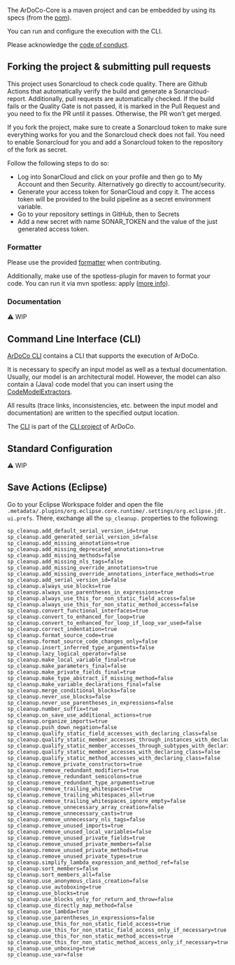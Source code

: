The ArDoCo-Core is a maven project and can be embedded by using its specs (from
the [pom](https://github.com/ArDoCo/Core/blob/main/pom.xml)).

You can run and configure the execution with the CLI.

Please acknowledge the [code of conduct](https://github.com/ArDoCo/Core/blob/main/CODE_OF_CONDUCT.md).

## Forking the project & submitting pull requests

This project uses Sonarcloud to check code quality. There are Github Actions that automatically verify the build and
generate a Sonarcloud-report. Additionally, pull requests are automatically checked. If the build fails or the Quality
Gate is not passed, it is marked in the Pull Request and you need to fix the PR until it passes. Otherwise, the PR won’t
get merged.

If you fork the project, make sure to create a Sonarcloud token to make sure everything works for you and the Sonarcloud
check does not fail. You need to enable Sonarcloud for you and add a Sonarcloud token to the repository of the fork as
secret.

Follow the following steps to do so:

* Log into SonarCloud and click on your profile and then go to My Account and then Security. Alternatively go directly
  to account/security.
* Generate your access token for SonarCloud and copy it. The access token will be provided to the build pipeline as a
  secret environment variable.
* Go to your repository settings in GitHub, then to Secrets
* Add a new secret with name SONAR_TOKEN and the value of the just generated access token.

### Formatter

Please use the provided [formatter](https://github.com/ArDoCo/Core/blob/main/formatter.xml) when contributing.

Additionally, make use of the spotless-plugin for maven to format your code. You can run it via mvn spotless:
apply ([more info](https://github.com/diffplug/spotless/tree/main/plugin-maven)).

### Documentation

⚠️ WIP

## Command Line Interface (CLI)

[ArDoCo CLI](https://github.com/ArDoCo/CLI) contains a CLI that supports the execution of ArDoCo.

It is necessary to specify an input model as well as a textual documentation. Usually, our model is an architectural
model. However, the model can also contain a (Java) code model that you can insert using
the [CodeModelExtractors](https://github.com/ArDoCo/Core/tree/main/framework/java-model-extractor).

All results (trace links, inconsistencies, etc. between the input model and documentation) are written to the specified
output location.

The [CLI](https://github.com/ArDoCo/CLI/blob/main/src/main/java/edu/kit/kastel/mcse/ardoco/core/pipeline/ArDoCoCLI.java)
is part of the [CLI project](https://github.com/ArDoCo/CLI) of ArDoCo.

## Standard Configuration

⚠️ WIP

## Save Actions (Eclipse)

Go to your Eclipse Workspace folder and open the
file `.metadata/.plugins/org.eclipse.core.runtime/.settings/org.eclipse.jdt.ui.prefs`.
There, exchange all the `sp_cleanup.` properties to the following:

```
sp_cleanup.add_default_serial_version_id=true
sp_cleanup.add_generated_serial_version_id=false
sp_cleanup.add_missing_annotations=true
sp_cleanup.add_missing_deprecated_annotations=true
sp_cleanup.add_missing_methods=false
sp_cleanup.add_missing_nls_tags=false
sp_cleanup.add_missing_override_annotations=true
sp_cleanup.add_missing_override_annotations_interface_methods=true
sp_cleanup.add_serial_version_id=false
sp_cleanup.always_use_blocks=true
sp_cleanup.always_use_parentheses_in_expressions=true
sp_cleanup.always_use_this_for_non_static_field_access=false
sp_cleanup.always_use_this_for_non_static_method_access=false
sp_cleanup.convert_functional_interfaces=true
sp_cleanup.convert_to_enhanced_for_loop=true
sp_cleanup.convert_to_enhanced_for_loop_if_loop_var_used=false
sp_cleanup.correct_indentation=true
sp_cleanup.format_source_code=true
sp_cleanup.format_source_code_changes_only=false
sp_cleanup.insert_inferred_type_arguments=false
sp_cleanup.lazy_logical_operator=false
sp_cleanup.make_local_variable_final=true
sp_cleanup.make_parameters_final=false
sp_cleanup.make_private_fields_final=true
sp_cleanup.make_type_abstract_if_missing_method=false
sp_cleanup.make_variable_declarations_final=false
sp_cleanup.merge_conditional_blocks=false
sp_cleanup.never_use_blocks=false
sp_cleanup.never_use_parentheses_in_expressions=false
sp_cleanup.number_suffix=true
sp_cleanup.on_save_use_additional_actions=true
sp_cleanup.organize_imports=true
sp_cleanup.push_down_negation=false
sp_cleanup.qualify_static_field_accesses_with_declaring_class=false
sp_cleanup.qualify_static_member_accesses_through_instances_with_declaring_class=true
sp_cleanup.qualify_static_member_accesses_through_subtypes_with_declaring_class=true
sp_cleanup.qualify_static_member_accesses_with_declaring_class=false
sp_cleanup.qualify_static_method_accesses_with_declaring_class=false
sp_cleanup.remove_private_constructors=true
sp_cleanup.remove_redundant_modifiers=true
sp_cleanup.remove_redundant_semicolons=true
sp_cleanup.remove_redundant_type_arguments=true
sp_cleanup.remove_trailing_whitespaces=true
sp_cleanup.remove_trailing_whitespaces_all=true
sp_cleanup.remove_trailing_whitespaces_ignore_empty=false
sp_cleanup.remove_unnecessary_array_creation=false
sp_cleanup.remove_unnecessary_casts=true
sp_cleanup.remove_unnecessary_nls_tags=false
sp_cleanup.remove_unused_imports=true
sp_cleanup.remove_unused_local_variables=false
sp_cleanup.remove_unused_private_fields=true
sp_cleanup.remove_unused_private_members=false
sp_cleanup.remove_unused_private_methods=true
sp_cleanup.remove_unused_private_types=true
sp_cleanup.simplify_lambda_expression_and_method_ref=false
sp_cleanup.sort_members=false
sp_cleanup.sort_members_all=false
sp_cleanup.use_anonymous_class_creation=false
sp_cleanup.use_autoboxing=true
sp_cleanup.use_blocks=true
sp_cleanup.use_blocks_only_for_return_and_throw=false
sp_cleanup.use_directly_map_method=false
sp_cleanup.use_lambda=true
sp_cleanup.use_parentheses_in_expressions=false
sp_cleanup.use_this_for_non_static_field_access=true
sp_cleanup.use_this_for_non_static_field_access_only_if_necessary=true
sp_cleanup.use_this_for_non_static_method_access=true
sp_cleanup.use_this_for_non_static_method_access_only_if_necessary=true
sp_cleanup.use_unboxing=true
sp_cleanup.use_var=false
```